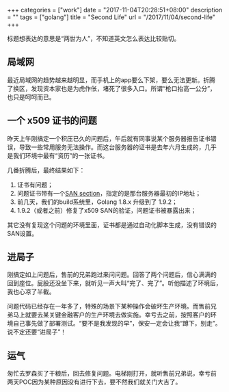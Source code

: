 +++
categories = ["work"]
date = "2017-11-04T20:28:51+08:00"
description = ""
tags = ["golang"]
title = "Second Life"
url = "/2017/11/04/second-life"
+++

标题想表达的意思是“两世为人”，不知道英文怎么表达比较贴切。

## 局域网

最近局域网的趋势越来越明显，而手机上的app要么下架，要么无法更新。折腾
了换区，发现资本家也是为虎作伥，堵死了很多入口。所谓“枪口抬高一公分”，
也只是呵呵而已。

## 一个 x509 证书的问题

昨天上午刚搞定一个积压已久的问题后，午后就有同事说某个服务器报告证书错
误，导致一些常用服务无法操作。而这台服务器的证书是去年六月生成的，几乎
是我们环境中最有“资历”的一张证书。

几番折腾后，最终结果如下：

1. 证书有问题；
2. 问题证书带有一个[SAN section](https://www.digicert.com/subject-alternative-name.htm)，指定的是那台服务器最初的IP地址；
3. 前几天，我们的build系统里，Golang 1.8.x 升级到了 1.9.2；
4. 1.9.2（或者之前）修复了x509 SAN的验证，问题证书被暴露出来；

其它没有复现这个问题的环境里面，证书都是通过自动化脚本生成，没有错误的
SAN设置。

## 进局子

刚搞定如上问题后，售前的兄弟跑过来问问题。回答了两个问题后，信心满满的
回到座位。屁股还没坐下来，就听见一声大叫“完了、完了”。听他描述了环境后，
我也心凉了半截。

问题代码已经存在一年多了，特殊的场景下某种操作会破坏生产环境。而售前兄
弟马上就要去某关键金融客户的生产环境去做实施。幸亏去之前，按照客户的环
境自己事先做了部署测试。“要不是我发现的早”，保安一定会让我“蹲下，别走”。
说不定还要“进局子”！

## 运气

匆忙去罗森买了干粮后，回去修复问题。电梯刚打开，就听售前兄弟说，幸亏前
两天POC因为某种原因没有进行下去，要不然我们就关门大吉了。
